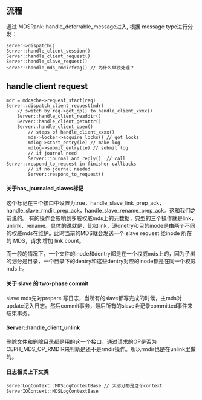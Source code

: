 ## 流程

通过 MDSRank::handle_deferrable_message进入, 根据 message type进行分发：
                    
    server->dispatch()
    Server::handle_client_session()
    Server::handle_client_request()
    Server::handle_slave_request()
    Server::handle_mds_rmdirfrag() // 为什么单独处理？
    
##  handle client request

    mdr = mdcache->request_start(req)
    Server::dispatch_client_request(mdr)
        // switch by req->get_op() to handle_client_xxxx()
        Server::handle_client_readdir()
        Server::handle_client_getattr()
        Server::handle_client_open()
            // steps of handle_client_xxxx() 
            mds->locker->acquire_locks() // got locks
            mdlog->start_entry(le) // make log
            mdlog->submit_entry(le) // submit log
            // if journal need
            Server::journal_and_reply()  // call  Server::respond_to_request in finisher callbacks
            // if no journal needed
            Server::respond_to_request()

#### 关于has_journaled_slaves标记

这个标记在三个接口中设置为true，handle_slave_link_prep_ack，handle_slave_rmdir_prep_ack，handle_slave_rename_prep_ack。这和我们之前说的。
有的操作会影响到多威权威mds上的元数据，典型的三个操作就是link，unlink，rename。具体的说就是，比如link，源dnetry和目的inode是由两个不同的权威mds在维护。此时当前的MDS就会发送一个 slave request 给inode 所在的 MDS，请求 增加 link count。

而一般的情况下，一个文件的inode和dentry都是在一个权威mds上的，因为子树的划分是目录，一个目录下的dentry和这些dentry对应的inode都是在同一个权威mds上。

#### 关于 slave 的 two-phase commit

slave mds先对prepare 写日志，当所有的slave都写完成的时候，主mds对update记入日志。然后commit事务，最后所有的slave会记录committed事件来结束事务。

#### Server::handle_client_unlink

删除文件和删除目录都是用的这一个接口，通过请求的OP是否为CEPH_MDS_OP_RMDIR来判断是还不是rmdir操作。所以rmdir也是在unlink里做的。

#### 日志相关上下文类

    ServerLogContext::MDSLogContextBase // 大部分都是这个context
    ServerIOContext::MDSLogContextBase

